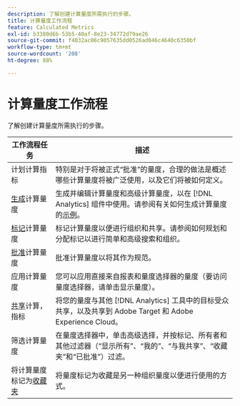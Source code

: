 ```yaml
---
description: 了解创建计算量度所需执行的步骤。
title: 计算量度工作流程
feature: Calculated Metrics
exl-id: b3380d6b-53b5-40af-8e23-34772d79ae26
source-git-commit: f4032ac06c9057635dd0526ad046c4640c6350bf
workflow-type: tm+mt
source-wordcount: '208'
ht-degree: 88%

---
```


# 计算量度工作流程

了解创建计算量度所需执行的步骤。

| 工作流程任务 | 描述 |
| --- | --- |
| 计划计算指标 | 特别是对于将被正式“批准”的量度，合理的做法是概述哪些计算量度将被广泛使用，以及它们将被如何定义。 |
| [生成](c-build-metrics/cm-build-metrics.md)计算量度 | 生成并编辑计算量度和高级计算量度，以在 [!DNL Analytics] 组件中使用。请参阅有关如何生成计算量度的[示例](c-build-metrics/cm-build-metrics.md)。 |
| [标记](cm-tagging.md)计算量度 | 标记计算量度以便进行组织和共享。请参阅如何规划和分配标记以进行简单和高级搜索和组织。 |
| [批准](cm-approving.md)计算量度 | 批准计算量度以将其作为规范。 |
| 应用计算量度 | 您可以应用直接来自报表和量度选择器的量度（要访问量度选择器，请单击显示量度）。 |
| [共享](cm-sharing.md)计算，指标 | 将您的量度与其他 [!DNL Analytics] 工具中的目标受众共享，以及共享到 Adobe Target 和 Adobe Experience Cloud。 |
| 筛选计算量度 | 在量度选择器中，单击高级选择，并按标记、所有者和其他过滤器（“显示所有”、“我的”、“与我共享”、“收藏夹”和“已批准”）过滤。 |
| 将计算量度标记为[收藏夹](cm-finding.md) | 将量度标记为收藏是另一种组织量度以便进行使用的方式。 |
